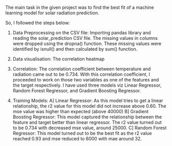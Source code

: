 The main task in the given project was to find the best fit of a machine learning model for solar radiation prediction.

So, I followed the steps below:

1. Data Preprocessing on the CSV file:
   Importing pandas library and reading the solar_prediction CSV file. 
   The missing values in columns were dropped using the dropna() function. These missing values were identified by isnull() and then calculated by sum() function.
2. Data visualisation:
   The correlation heatmap  
3. Correlation:
   The correlation coefficient between temperature and radiation came out to be 0.734. With this correlation coefficient, I proceeded to work on those two variables as one of the features and the target respectively. I have used three models viz Linear Regressor, Random Forest Regressor, and Gradient Boosting Regressor.

4. Training Models: 
   A] Linear Regressor: As this model tries to get a linear relationship, the r2 value for this model did not increase above 0.60. The mse value was higher than expected (above 40000)
   B] Gradient Boosting Regressor: This model captured the relationship between the feature and target better than linear regressor. The r2 value turned out to be 0.734 with decreased mse value, around 25000.
   C] Random Forest Regressor: This model turned out to be the best fit as the r2 value reached 0.93 and mse reduced to 6000 with mae around 32.

